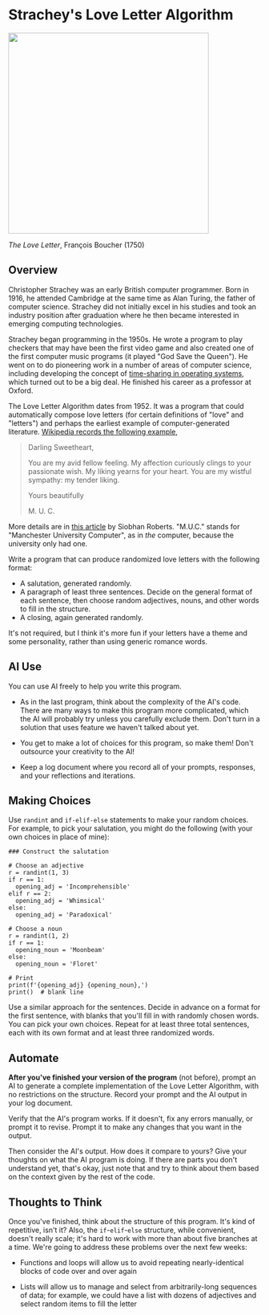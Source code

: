 # Strachey's Love Letter Algorithm

<img src="https://upload.wikimedia.org/wikipedia/commons/thumb/0/08/The_Love_Letter_E10722.jpg/1090px-The_Love_Letter_E10722.jpg" width="400px" />

*The Love Letter*, François Boucher (1750)

## Overview

Christopher Strachey was an early British computer programmer. Born in 1916, he attended Cambridge at the same time as Alan Turing, the father of computer science. Strachey did not initially excel in his studies and took an industry position after graduation where he then became interested in emerging computing technologies.

Strachey began programming in the 1950s. He wrote a program to play checkers that may have been the first video game and also created one of the first computer music programs (it played "God Save the Queen"). He went on to do pioneering work in a number of areas of computer science, including developing the concept of [time-sharing in operating systems](https://en.wikipedia.org/wiki/Time-sharing), which turned out to be a big deal. He finished his career as a professor at Oxford.

The Love Letter Algorithm dates from 1952. It was a program that could automatically compose love letters (for certain definitions of "love" and "letters") and perhaps the earliest example of computer-generated literature. [Wikipedia records the following example](https://en.wikipedia.org/wiki/Strachey_love_letter_algorithm),
> Darling Sweetheart,
>
>You are my avid fellow feeling. My affection curiously clings to your passionate wish. My liking yearns for your heart. You are my wistful sympathy: my tender liking.
>
>Yours beautifully
>
>M. U. C.

More details are in [this article](https://www.newyorker.com/tech/annals-of-technology/christopher-stracheys-nineteen-fifties-love-machine) by Siobhan Roberts. "M.U.C." stands for "Manchester University Computer", as in *the* computer, because the university only had one.

Write a program that can produce randomized love letters with the following format:

- A salutation, generated randomly.
- A paragraph of least three sentences. Decide on the general format of each sentence, then choose random adjectives, nouns, and other words to fill in the structure.
- A closing, again generated randomly.

It's not required, but I think it's more fun if your letters have a theme and some personality, rather than using generic romance words.

## AI Use

You can use AI freely to help you write this program.

- As in the last program, think about the complexity of the AI's code. There are many ways to make this program more complicated, which the AI will probably try unless you carefully exclude them. Don't turn in a solution that uses feature we haven't talked about yet.

- You get to make a lot of choices for this program, so make them! Don't outsource your creativity to the AI!

- Keep a log document where you record all of your prompts, responses, and your reflections and iterations.

## Making Choices

Use `randint` and `if-elif-else` statements to make your random choices. For example, to pick your salutation, you might do the following (with your own choices in place of mine):

```
### Construct the salutation

# Choose an adjective
r = randint(1, 3)
if r == 1:
  opening_adj = 'Incomprehensible'
elif r == 2:
  opening_adj = 'Whimsical'
else:
  opening_adj = 'Paradoxical'

# Choose a noun
r = randint(1, 2)
if r == 1:
  opening_noun = 'Moonbeam'
else:
  opening_noun = 'Floret'

# Print
print(f'{opening_adj} {opening_noun},')
print()  # blank line 
```

Use a similar approach for the sentences. Decide in advance on a format for the first sentence, with blanks that you'll fill in with randomly chosen words. You can pick your own choices. Repeat for at least three total sentences, each with its own format and at least three randomized words.

## Automate

**After you've finished your version of the program** (not before), prompt an AI to generate a complete implementation of the Love Letter Algorithm, with no restrictions on the structure. Record your prompt and the AI output in your log document.

Verify that the AI's program works. If it doesn't, fix any errors manually, or prompt it to revise. Prompt it to make any changes that you want in the output.

Then consider the AI's output. How does it compare to yours? Give your thoughts on what the AI program is doing. If there are parts you don't understand yet, that's okay, just note that and try to think about them based on the context given by the rest of the code.

## Thoughts to Think

Once you've finished, think about the structure of this program. It's kind of repetitive, isn't it? Also, the `if`-`elif`-`else` structure, while convenient, doesn't really scale; it's hard to work with more than about five branches at a time. We're going to address these problems over the next few weeks:

- Functions and loops will allow us to avoid repeating nearly-identical blocks of code over and over again

- Lists will allow us to manage and select from arbitrarily-long sequences of data; for example, we could have a list with dozens of adjectives and select random items to fill the letter
